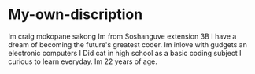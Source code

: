 # My-own-discription
Im craig mokopane sakong
Im from Soshanguve extension 3B
I have a dream of becoming the future's greatest coder.
Im inlove with gudgets an electronic computers
I Did cat in high school as a basic coding subject
I curious to learn everyday.
Im 22 years of age.
